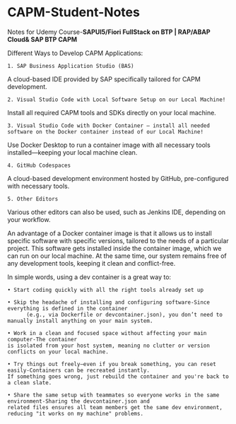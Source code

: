 # CAPM-Student-Notes
Notes for Udemy Course-**SAPUI5/Fiori FullStack on BTP | RAP/ABAP Cloud&amp; SAP BTP CAPM**


Different Ways to Develop CAPM Applications:

	1. SAP Business Application Studio (BAS)
A cloud-based IDE provided by SAP specifically tailored for CAPM development.

	2. Visual Studio Code with Local Software Setup on our Local Machine!

Install all required CAPM tools and SDKs directly on your local machine.

	3. Visual Studio Code with Docker Container – install all needed software on the Docker container instead of our Local Machine!

Use Docker Desktop to run a container image with all necessary tools installed—keeping your local machine clean.

	4. GitHub Codespaces
A cloud-based development environment hosted by GitHub, pre-configured with necessary tools.

	5. Other Editors
Various other editors can also be used, such as Jenkins IDE, depending on your workflow.




An advantage of a Docker container image is that it allows us to install specific software with specific versions, tailored to the needs of a particular project. This software gets installed inside the container image, which we can run on our local machine. At the same time, our system remains free of any development tools, keeping it clean and conflict-free.

In simple words, using a dev container is a great way to:

	• Start coding quickly with all the right tools already set up
 
	• Skip the headache of installing and configuring software-Since everything is defined in the container
          (e.g., via Dockerfile or devcontainer.json), you don’t need to manually install anything on your main system.
 
	• Work in a clean and focused space without affecting your main computer-The container 
 	is isolated from your host system, meaning no clutter or version conflicts on your local machine.
  
	• Try things out freely—even if you break something, you can reset easily-Containers can be recreated instantly. 
 	If something goes wrong, just rebuild the container and you're back to a clean slate.
  
	• Share the same setup with teammates so everyone works in the same environment-Sharing the devcontainer.json and 
 	related files ensures all team members get the same dev environment, reducing "it works on my machine" problems.

